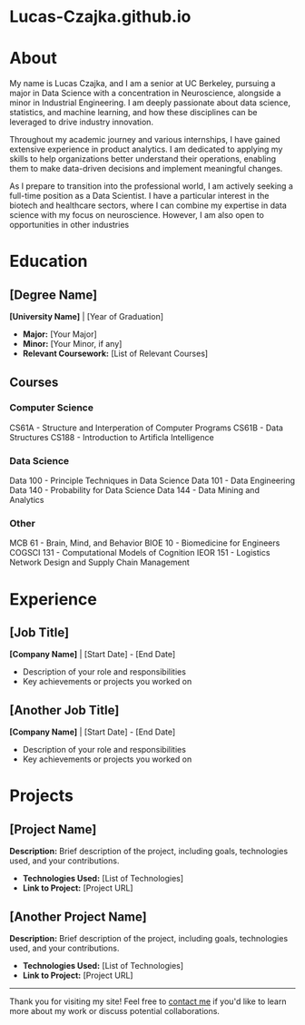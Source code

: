 # Lucas-Czajka.github.io

# About

My name is Lucas Czajka, and I am a senior at UC Berkeley, pursuing a major in Data Science with a concentration in Neuroscience, alongside a minor in Industrial Engineering. I am deeply passionate about data science, statistics, and machine learning, and how these disciplines can be leveraged to drive industry innovation.

Throughout my academic journey and various internships, I have gained extensive experience in product analytics. I am dedicated to applying my skills to help organizations better understand their operations, enabling them to make data-driven decisions and implement meaningful changes.

As I prepare to transition into the professional world, I am actively seeking a full-time position as a Data Scientist. I have a particular interest in the biotech and healthcare sectors, where I can combine my expertise in data science with my focus on neuroscience. However, I am also open to opportunities in other industries

# Education

## [Degree Name]
**[University Name]** | [Year of Graduation]

- **Major:** [Your Major]
- **Minor:** [Your Minor, if any]
- **Relevant Coursework:** [List of Relevant Courses]

## Courses
### Computer Science
CS61A - Structure and Interperation of Computer Programs
CS61B - Data Structures
CS188 - Introduction to Artificla Intelligence
### Data Science
Data 100 - Principle Techniques in Data Science
Data 101 - Data Engineering
Data 140 - Probability for Data Science
Data 144 - Data Mining and Analytics
### Other
MCB 61 - Brain, Mind, and Behavior
BIOE 10 - Biomedicine for Engineers
COGSCI 131 - Computational Models of Cognition
IEOR 151 - Logistics Network Design and Supply Chain Management



# Experience

## [Job Title]
**[Company Name]** | [Start Date] - [End Date]

- Description of your role and responsibilities
- Key achievements or projects you worked on

## [Another Job Title]
**[Company Name]** | [Start Date] - [End Date]

- Description of your role and responsibilities
- Key achievements or projects you worked on

# Projects

## [Project Name]
**Description:** Brief description of the project, including goals, technologies used, and your contributions.

- **Technologies Used:** [List of Technologies]
- **Link to Project:** [Project URL]

## [Another Project Name]
**Description:** Brief description of the project, including goals, technologies used, and your contributions.

- **Technologies Used:** [List of Technologies]
- **Link to Project:** [Project URL]

---

Thank you for visiting my site! Feel free to [contact me](/contact) if you'd like to learn more about my work or discuss potential collaborations.
